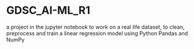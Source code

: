 # GDSC_AI-ML_R1
a project in the jupyter notebook to work on a real life dataset, to clean, preprocess and train a linear regression model using Python Pandas and NumPy
